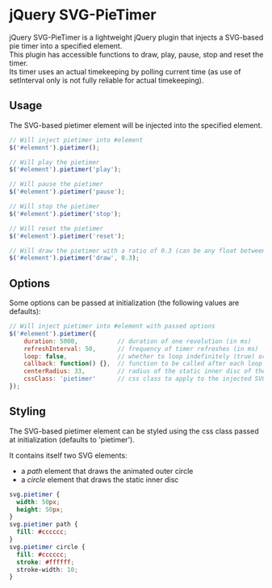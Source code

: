 # jQuery SVG-PieTimer

jQuery SVG-PieTimer is a lightweight jQuery plugin that injects a SVG-based pie timer into a specified element.  
This plugin has accessible functions to draw, play, pause, stop and reset the timer.  
Its timer uses an actual timekeeping by polling current time (as use of setInterval only is not fully reliable for actual timekeeping).


## Usage

The SVG-based pietimer element will be injected into the specified element.

```javascript
// Will inject pietimer into #element
$('#element').pietimer();

// Will play the pietimer
$('#element').pietimer('play');

// Will pause the pietimer
$('#element').pietimer('pause');

// Will stop the pietimer
$('#element').pietimer('stop');

// Will reset the pietimer
$('#element').pietimer('reset');

// Will draw the pietimer with a ratio of 0.3 (can be any float between 0 and 1)
$('#element').pietimer('draw', 0.3);
```


## Options

Some options can be passed at initialization (the following values are defaults):

```javascript
// Will inject pietimer into #element with passed options
$('#element').pietimer({
    duration: 5000,           // duration of one revolution (in ms)
    refreshInterval: 50,      // frequency of timer refreshes (in ms)
    loop: false,              // whether to loop indefinitely (true) or not (false)
    callback: function() {},  // function to be called after each loop
    centerRadius: 33,         // radius of the static inner disc of the pietimer (any integer between 0 and 50)
    cssClass: 'pietimer'      // css class to apply to the injected SVG element
});
```


## Styling

The SVG-based pietimer element can be styled using the css class passed at initialization (defaults to 'pietimer').

It contains itself two SVG elements:

* a *path* element that draws the animated outer circle
* a *circle* element that draws the static inner disc

```css
svg.pietimer {
  width: 50px;
  height: 50px;
}
svg.pietimer path {
  fill: #cccccc;
}
svg.pietimer circle {
  fill: #cccccc;
  stroke: #ffffff;
  stroke-width: 10;
}
```
